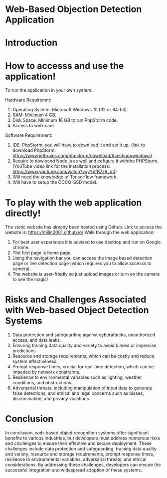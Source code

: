 # Web-Based Objection Detection Application

# Introduction


# How to accesss and use the application!
To run the application in your own system.

Hardware Requiremnt:
1. Operating System: Microsoft Windows 10 (32 or 64-bit) 
2. RAM: Minimum 4 GB.
3. Disk Space: Minimum 16 GB to run PhpStorm code.
4. Access to web-cam

Software Requirement:
1. IDE: PhpStorm, you will have to download it and set it up. (link to download PhpStorm: https://www.jetbrains.com/phpstorm/download/#section=windows)
2. Require to dowloand Node.js as well and cofigure it withthe PHPStorm. (YouTube video link for the installation process: https://www.youtube.com/watch?v=yYbfB7z9Ld0)
3. Will need the knowlodge of Tensorflow framework.
4. Will have to setup the COCO-SSD model.

# To play with the web application directly!
The static website has already been hosted using Github. Link to access the website is: https://milin2001.github.io/
Walk through the web application:
1. For best user experience it is advised to use desktop and run on Google chrome.
2. The first page is home page.
3. Using the navigation bar you can access the image based detection page or live detection page (which requires you to allow accesss to camera).
4. The website is user-friedly so just upload images or turn on the camera to see the magic!



# Risks and Challenges Associated with Web-based Object Detection Systems

1. Data protection and safeguarding against cyberattacks, unauthorized access, and data leaks.
2. Ensuring training data quality and variety to avoid biased or imprecise predictions.
3. Resource and storage requirements, which can be costly and reduce system effectiveness.
4. Prompt response times, crucial for real-time detection, which can be impeded by network constraints.
5. Resilience to environmental variables such as lighting, weather conditions, and obstructions.
6. Adversarial threats, including manipulation of input data to generate false detections, and ethical and legal concerns such as biases, discrimination, and privacy violations.

# Conclusion
 In conclusion, web-based object recognition systems offer significant benefits to various industries, but developers must address numerous risks and challenges to ensure their effective and secure deployment. These challenges include data protection and safeguarding, training data quality and variety, resource and storage requirements, prompt response times, resilience to environmental variables, adversarial threats, and ethical considerations. By addressing these challenges, developers can ensure the successful integration and widespread adoption of these systems.
